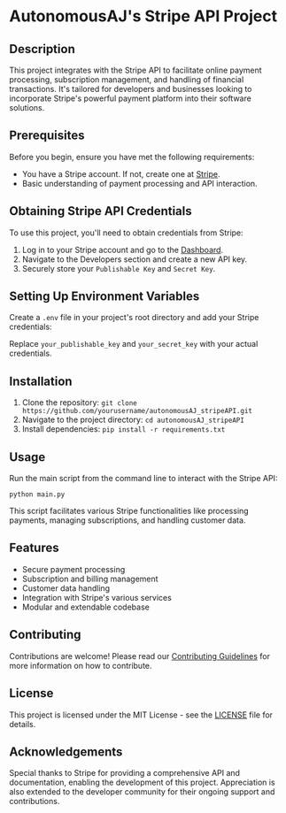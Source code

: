 # AutonomousAJ's Stripe API Project

## Description
This project integrates with the Stripe API to facilitate online payment processing, subscription management, and handling of financial transactions. It's tailored for developers and businesses looking to incorporate Stripe's powerful payment platform into their software solutions.

## Prerequisites
Before you begin, ensure you have met the following requirements:
- You have a Stripe account. If not, create one at [Stripe](https://stripe.com/).
- Basic understanding of payment processing and API interaction.

## Obtaining Stripe API Credentials
To use this project, you'll need to obtain credentials from Stripe:

1. Log in to your Stripe account and go to the [Dashboard](https://dashboard.stripe.com/).
2. Navigate to the Developers section and create a new API key.
3. Securely store your `Publishable Key` and `Secret Key`.

## Setting Up Environment Variables
Create a `.env` file in your project's root directory and add your Stripe credentials:


Replace `your_publishable_key` and `your_secret_key` with your actual credentials.

## Installation
1. Clone the repository: `git clone https://github.com/yourusername/autonomousAJ_stripeAPI.git`
2. Navigate to the project directory: `cd autonomousAJ_stripeAPI`
3. Install dependencies: `pip install -r requirements.txt`

## Usage
Run the main script from the command line to interact with the Stripe API:

`python main.py`

This script facilitates various Stripe functionalities like processing payments, managing subscriptions, and handling customer data.

## Features
- Secure payment processing
- Subscription and billing management
- Customer data handling
- Integration with Stripe's various services
- Modular and extendable codebase

## Contributing
Contributions are welcome! Please read our [Contributing Guidelines](CONTRIBUTING.md) for more information on how to contribute.

## License
This project is licensed under the MIT License - see the [LICENSE](LICENSE) file for details.

## Acknowledgements
Special thanks to Stripe for providing a comprehensive API and documentation, enabling the development of this project.
Appreciation is also extended to the developer community for their ongoing support and contributions.